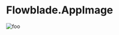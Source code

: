 # Flowblade.AppImage

![foo](https://github.com/nx-appbuild-hub/Flowblade.AppImage//actions/workflows/makefile.yml/badge.svg)
